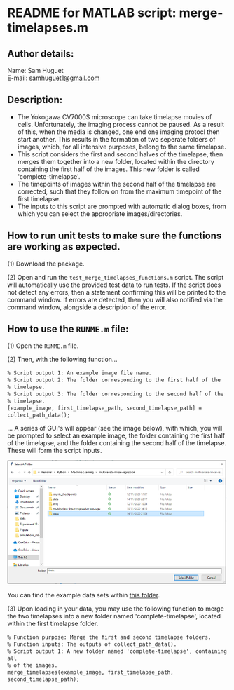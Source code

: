 # README for MATLAB script: merge-timelapses.m

## Author details: 
Name: Sam Huguet  
E-mail: samhuguet1@gmail.com

## Description: 
- The Yokogawa CV7000S microscope can take timelapse movies of cells. Unfortunately, the imaging process cannot be paused. As a result of this, when the media is changed, one end one imaging protocl then start another. This results in the formation of two seperate folders of images, which, for all intensive purposes, belong to the same timelapse. 
- This script considers the first and second halves of the timelapse, then merges them together into a new folder, located within the directory containing the first half of the images. This new folder is called 'complete-timelapse'. 
- The timepoints of images within the second half of the timelapse are corrected, such that they follow on from the maximum timepoint of the first timelapse. 
- The inputs to this script are prompted with automatic dialog boxes, from which you can select the appropriate images/directories. 

## How to run unit tests to make sure the functions are working as expected. 

(1) Download the package. 

(2) Open and run the ```test_merge_timelapses_functions.m``` script. The script will automatically use the provided test data to run tests. If the script does not detect any errors, then a statement confirming this will be printed to the command window. If errors are detected, then you will also notified via the command window, alongside a description of the error. 

## How to use the ```RUNME.m``` file:

(1) Open the ```RUNME.m``` file. 

(2) Then, with the following function... 
```
% Script output 1: An example image file name. 
% Script output 2: The folder corresponding to the first half of the
% timelapse. 
% Script output 3: The folder corresponding to the second half of the
% timelapse. 
[example_image, first_timelapse_path, second_timelapse_path] = collect_path_data();
```
... A series of GUI's will appear (see the image below), with which, you will be prompted to select an example image, the folder containing the first half of the timelapse, and the folder containing the second half of the timelapse. These will form the script inputs. 

<img src="https://github.com/SamHSoftware/PhD/blob/main/merge-timelapses/img/folder_selection.PNG?raw=true" alt="folder selection GUI" width="500"/>

You can find the example data sets within [this folder](https://github.com/SamHSoftware/PhD/tree/main/merge-timelapses/data).

(3) Upon loading in your data, you may use the following function to merge the two timelapses into a new folder named 'complete-timelapse', located within the first timelapse folder. 
```
% Function purpose: Merge the first and second timelapse folders. 
% Function inputs: The outputs of collect_path_data().
% Script output 1: A new folder named 'complete-timelapse', containing all
% of the images. 
merge_timelapses(example_image, first_timelapse_path, second_timelapse_path);
```